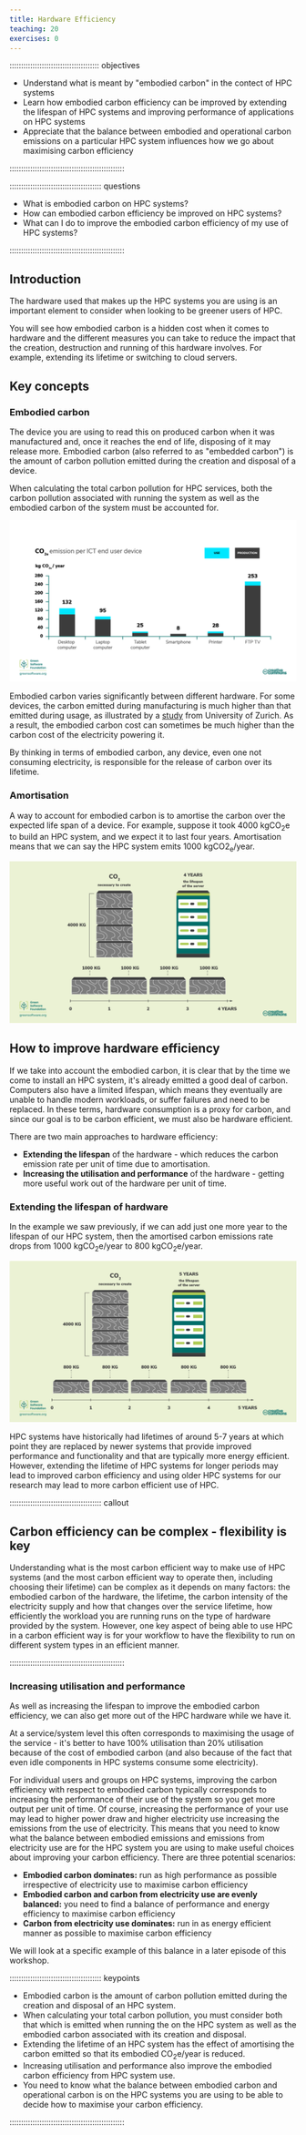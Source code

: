 ```yaml
---
title: Hardware Efficiency
teaching: 20
exercises: 0
---
```


::::::::::::::::::::::::::::::::::::::: objectives

- Understand what is meant by "embodied carbon" in the contect of HPC systems
- Learn how embodied carbon efficiency can be improved by extending the lifespan of HPC systems and improving performance of applications on HPC systems
- Appreciate that the balance between embodied and operational carbon emissions on a particular HPC system influences how we go about maximising carbon efficiency

::::::::::::::::::::::::::::::::::::::::::::::::::

:::::::::::::::::::::::::::::::::::::::: questions

- What is embodied carbon on HPC systems?
- How can embodied carbon efficiency be improved on HPC systems?
- What can I do to improve the embodied carbon efficiency of my use of HPC systems?

::::::::::::::::::::::::::::::::::::::::::::::::::

## Introduction

The hardware used that makes up the HPC systems you are using is an important element to consider when looking to be greener users of HPC.

You will see how embodied carbon is a hidden cost when it comes to hardware and the different measures you can take to reduce the impact that the creation, destruction and running of this hardware involves. For example, extending its lifetime or switching to cloud servers.

## Key concepts

### Embodied carbon

The device you are using to read this on produced carbon when it was manufactured and, once it reaches the end of life, disposing of it may release more. Embodied carbon (also referred to as "embedded carbon") is the amount of carbon pollution emitted during the creation and disposal of a device.

When calculating the total carbon pollution for HPC services, both the carbon pollution associated with running the system as well as the embodied carbon of the system must be accounted for.

![Bar chart illustrating embodied carbon from various end-user devices](./fig/17_embodioed_carbon.png "Bar chart illustrating embodied carbon from various end-user devices")

Embodied carbon varies significantly between different hardware. For some devices, the carbon emitted during manufacturing is much higher than that emitted during usage, as illustrated by a [study](https://www.ifi.uzh.ch/dam/jcr:fa4e956e-7a53-4038-98a5-00e09e2f4303/Study_Digitalization_Climate_Protection_Summary_Oct2017.pdf) from University of Zurich. As a result, the embodied carbon cost can sometimes be much higher than the carbon cost of the electricity powering it.

By thinking in terms of embodied carbon, any device, even one not consuming electricity, is responsible for the release of carbon over its lifetime.

### Amortisation

A way to account for embodied carbon is to amortise the carbon over the expected life span of a device. For example, suppose it took 4000&nbsp;kgCO<sub>2</sub>e to build an HPC system, and we expect it to last four years. Amortisation means that we can say the HPC system emits 1000&nbsp;kgCO2<sub>e</sub>/year.

![Diagram illustrating amortisation](./fig/18_amortization.png "Diagram illustrating amortisation")

## How to improve hardware efficiency

If we take into account the embodied carbon, it is clear that by the time we come to install an HPC system, it's already emitted a good deal of carbon. Computers also have a limited lifespan, which means they eventually are unable to handle modern workloads, or suffer failures and need to be replaced. In these terms, hardware consumption is a proxy for carbon, and since our goal is to be carbon efficient, we must also be hardware efficient.

There are two main approaches to hardware efficiency:

- **Extending the lifespan** of the hardware - which reduces the carbon emission rate per unit of time due to amortisation.
- **Increasing the utilisation and performance** of the hardware - getting more useful work out of the hardware per unit of time.

### Extending the lifespan of hardware

In the example we saw previously, if we can add just one more year to the lifespan of our HPC system, then the amortised carbon emissions rate drops from 1000&nbsp;kgCO<sub>2</sub>e/year to 800&nbsp;kgCO<sub>2</sub>e/year.

![Diagram illustrating amortisation](./fig/19_lifespan.png "Diagram illustrating amortisation")

HPC systems have historically had lifetimes of around 5-7 years at which point they are replaced by newer systems that provide improved performance and functionality and that are typically more energy efficient. However, extending the lifetime of HPC systems for longer periods may lead to improved carbon efficiency and using older HPC systems for our research may lead to more carbon efficient use of HPC. 

:::::::::::::::::::::::::::::::::::::::: callout

## Carbon efficiency can be complex - flexibility is key

Understanding what is the most carbon efficient way to make use of HPC systems (and the most carbon efficient way to operate then, including choosing their lifetime) can be complex as it depends on many factors: the embodied carbon of the hardware, the lifetime, the carbon intensity of the electricity supply and how that changes over the service lifetime, how efficiently the workload you are running runs on the type of hardware provided by the system. However, one key aspect of being able to use HPC in a carbon efficient way is for your workflow to have the flexibility to run on different system types in an efficient manner.

::::::::::::::::::::::::::::::::::::::::::::::::::

### Increasing utilisation and performance

As well as increasing the lifespan to improve the embodied carbon efficiency, we can also get more out of the HPC hardware while we have it.

At a service/system level this often corresponds to maximising the usage of the service - it's better to have 100% utilisation than 20% utilisation because of the cost of embodied carbon (and also because of the fact that even idle components in HPC systems consume some electricity).

For individual users and groups on HPC systems, improving the carbon efficiency with respect to embodied carbon typically corresponds to increasing the performance of their use of the system so you get more output per unit of time. Of course, increasing the performance of your use may lead to higher power draw and higher electricity use increasing the emissions from the use of electricity. This means that you need to know what the balance between embodied emissions and emissions from electricity use are for the HPC system you are using to make useful choices about improving your carbon efficiency. There are three potential scenarios:

- **Embodied carbon dominates:** run as high performance as possible irrespective of electricity use to maximise carbon efficiency
- **Embodied carbon and carbon from electricity use are evenly balanced:** you need to find a balance of performance and energy efficiency to maximise carbon efficiency
- **Carbon from electricity use dominates:** run in as energy efficient manner as possible to maximise carbon efficiency

We will look at a specific example of this balance in a later episode of this workshop.

:::::::::::::::::::::::::::::::::::::::: keypoints

- Embodied carbon is the amount of carbon pollution emitted during the creation and disposal of an HPC system.
- When calculating your total carbon pollution, you must consider both that which is emitted when running the on the HPC system as well as the embodied carbon associated with its creation and disposal.
- Extending the lifetime of an HPC system has the effect of amortising the carbon emitted so that its embodied CO<sub>2</sub>e/year is reduced.
- Increasing utilisation and performance also improve the embodied carbon efficiency from HPC system use.
- You need to know what the balance between embodied carbon and operational carbon is on the HPC systems you are using to be able to decide how to maximise your carbon efficiency.

::::::::::::::::::::::::::::::::::::::::::::::::::


